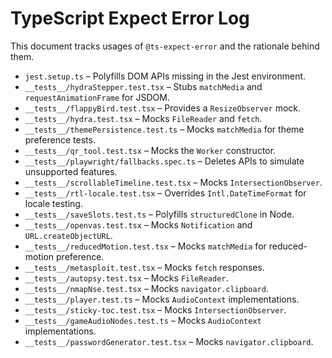 # TypeScript Expect Error Log

This document tracks usages of `@ts-expect-error` and the rationale behind them.

- `jest.setup.ts` – Polyfills DOM APIs missing in the Jest environment.
- `__tests__/hydraStepper.test.tsx` – Stubs `matchMedia` and `requestAnimationFrame` for JSDOM.
- `__tests__/flappyBird.test.tsx` – Provides a `ResizeObserver` mock.
- `__tests__/hydra.test.tsx` – Mocks `FileReader` and `fetch`.
- `__tests__/themePersistence.test.ts` – Mocks `matchMedia` for theme preference tests.
- `__tests__/qr_tool.test.tsx` – Mocks the `Worker` constructor.
- `__tests__/playwright/fallbacks.spec.ts` – Deletes APIs to simulate unsupported features.
- `__tests__/scrollableTimeline.test.tsx` – Mocks `IntersectionObserver`.
- `__tests__/rtl-locale.test.tsx` – Overrides `Intl.DateTimeFormat` for locale testing.
- `__tests__/saveSlots.test.ts` – Polyfills `structuredClone` in Node.
- `__tests__/openvas.test.tsx` – Mocks `Notification` and `URL.createObjectURL`.
- `__tests__/reducedMotion.test.tsx` – Mocks `matchMedia` for reduced-motion preference.
- `__tests__/metasploit.test.tsx` – Mocks `fetch` responses.
- `__tests__/autopsy.test.tsx` – Mocks `FileReader`.
- `__tests__/nmapNse.test.tsx` – Mocks `navigator.clipboard`.
- `__tests__/player.test.ts` – Mocks `AudioContext` implementations.
- `__tests__/sticky-toc.test.tsx` – Mocks `IntersectionObserver`.
- `__tests__/gameAudioNodes.test.ts` – Mocks `AudioContext` implementations.
- `__tests__/passwordGenerator.test.tsx` – Mocks `navigator.clipboard`.
